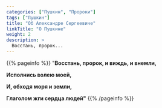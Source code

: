 ```yaml
---
categories: ["Пушкин", "Пророки"]
tags: ["Пушкин"]
title: "Об Александре Сергеевиче"
linkTitle: "О Пушкине"
weight: 2
description: >
  Восстань, пророк...
---
```


{{% pageinfo %}}
"**Восстань, пророк, и виждь, и внемли,**

**Исполнись волею моей,**

**И, обходя моря и земли,**

**Глаголом жги сердца людей"**
{{% /pageinfo %}}

<style>
   .scale {
    transition: 1s; /* Время эффекта */
   }
   .scale:hover {
    transform: scale(1.2) translateX(40px); /* Увеличиваем масштаб и сдвигаем вправо*/
     }
</style>
<p><a target="_blank" href="http://samlib.ru/m/miheew_w_g/pushkin.shtml"><img src="/Pushkin.png" alt="" class="scale"></p>

